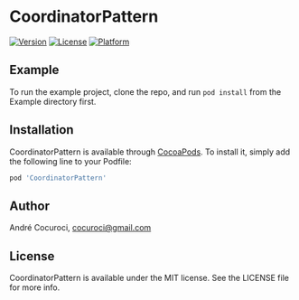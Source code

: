 # CoordinatorPattern

[![Version](https://img.shields.io/cocoapods/v/CoordinatorPattern.svg?style=flat)](https://cocoapods.org/pods/CoordinatorPattern)
[![License](https://img.shields.io/cocoapods/l/CoordinatorPattern.svg?style=flat)](https://cocoapods.org/pods/CoordinatorPattern)
[![Platform](https://img.shields.io/cocoapods/p/CoordinatorPattern.svg?style=flat)](https://cocoapods.org/pods/CoordinatorPattern)

## Example

To run the example project, clone the repo, and run `pod install` from the Example directory first.

## Installation

CoordinatorPattern is available through [CocoaPods](https://cocoapods.org). To install
it, simply add the following line to your Podfile:

```ruby
pod 'CoordinatorPattern'
```

## Author

André Cocuroci, cocuroci@gmail.com

## License

CoordinatorPattern is available under the MIT license. See the LICENSE file for more info.
